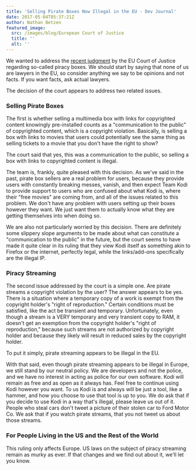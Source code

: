 ```yaml
---
title: 'Selling Pirate Boxes Now Illegal in the EU - Dev Journal'
date: 2017-05-04T05:37:21Z
author: Nathan Betzen
featured_image:
  src: /images/blog/European Court of Justice
  title: ''
  alt: ''
---
```

We wanted to address the [recent judgment](http://curia.europa.eu/jcms/upload/docs/application/pdf/2017-04/cp170040en.pdf) by the EU Court of Justice regarding so-called piracy boxes. We should start by saying that none of us are lawyers in the EU, so consider anything we say to be opinions and not facts. If you want facts, ask actual lawyers.

 The decision of the court appears to address two related issues.

 ### Selling Pirate Boxes

 The first is whether selling a multimedia box with links for copyrighted content knowingly pre-installed counts as a "communication to the public" of copyrighted content, which is a copyright violation. Basically, is selling a box with links to movies that users could potentially see the same thing as selling tickets to a movie that you don't have the right to show?

  The court said that yes, this was a communication to the public, so selling a box with links to copyrighted content is illegal. 

 The team is, frankly, quite pleased with this decision. As we've said in the past, pirate box sellers are a real problem for users, because they provide users with constantly breaking messes, vanish, and then expect Team Kodi to provide support to users who are confused about what Kodi is, where their "free movies" are coming from, and all of the issues related to this problem. We don't have any problem with users setting up their boxes however they want. We just want them to actually know what they are getting themselves into when doing so.

 We are also not particularly worried by this decision. There are definitely some slippery slope arguments to be made about what can constitute a "communication to the public" in the future, but the court seems to have made it quite clear in its ruling that they view Kodi itself as something akin to Firefox or the internet, perfectly legal, while the links/add-ons specifically are the illegal IP. 

 ### Piracy Streaming

 The second issue addressed by the court is a simple one. Are pirate streams a copyright violation by the user? The answer appears to be yes. There is a situation where a temporary copy of a work is exempt from the copyright holder's "right of reproduction." Certain conditions must be satisfied, like the act be transient and temporary. Unfortunately, even though a stream is a VERY temporary and very transient copy to RAM, it doesn't get an exemption from the copyright holder's "right of reproduction," because such streams are not authorized by copyright holder and because they likely will result in reduced sales by the copyright holder.

 To put it simply, pirate streaming appears to be illegal in the EU. 

 With that said, even though pirate streaming appears to be illegal in Europe, we still stand by our neutral policy. We are developers and not the police, and we have no interest in acting as police for our own software. Kodi will remain as free and as open as it always has. Feel free to continue using Kodi however you want. To us Kodi is and always will be just a tool, like a hammer, and how you choose to use that tool is up to you. We do ask that if you decide to use Kodi in a way that's illegal, please leave us out of it. People who steal cars don't tweet a picture of their stolen car to Ford Motor Co. We ask that if you watch pirate streams, that you not tweet us about those streams. 

 ### For People Living in the US and the Rest of the World

 This ruling only affects Europe. US laws on the subject of piracy streaming remain as murky as ever. If that changes and we find out about it, we'll let you know. 

 